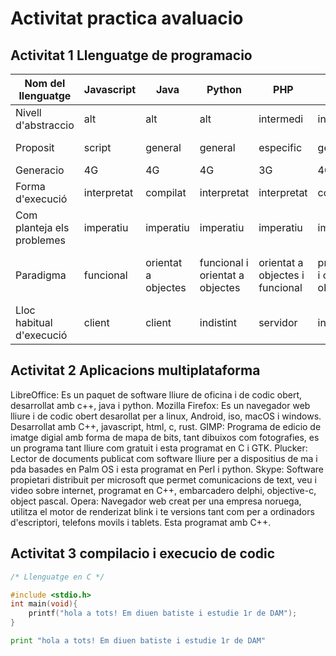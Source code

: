 # Activitat practica avaluacio

## Activitat 1 Llenguatge de programacio
|Nom del llenguatge|Javascript|Java|Python|PHP|C++|C#|TypeScript|Shell|C|Ruby|
|---|---|---|---|---|---|---|---|---|---|---|
|Nivell d'abstraccio|alt|alt|alt|intermedi|intermedi|intermedi|alt|baix|intermedi|alt|
|Proposit|script|general|general|especific|general|general|script|programacion del sistema|programacio de sistemes/general|general|
|Generacio|4G|4G|4G|3G|4G|4G|3G|2G|3G|4G|
|Forma d'execució|interpretat|compilat|interpretat|interpretat|compilat|compilat|compilat|interpretat|compilat|interpretat|
|Com planteja els problemes|imperatiu|imperatiu|imperatiu|imperatiu|imperatiu|imperatiu|imperatiu|declaratiu|imperatiu|declaratiu|
|Paradigma|funcional|orientat a objectes|funcional i orientat a objectes|orientat a objectes i funcional|procedural i orienta a objectes|procedural i orienta a objectes|procedural, funcional i orienta a objectes|funcional|procedural|orientat a objectes|
|Lloc habitual d'execució|client|client|indistint|servidor|indistint|indistint|indistint|servidor|client|client|

## Activitat 2 Aplicacions multiplataforma
LibreOffice: Es un paquet de software lliure de oficina i de codic obert, desarrollat amb c++, java i python.
Mozilla Firefox: Es un navegador web lliure i de codic obert desarollat per a linux, Android, iso, macOS i windows. Desarrollat amb C++, javascript, html, c, rust.
GIMP: Programa de edicio de imatge digial amb forma de mapa de bits, tant dibuixos com fotografies, es un programa tant lliure com gratuit i esta programat en C i GTK.
Plucker: Lector de documents publicat com software lliure per a dispositius de ma i pda basades en Palm OS i esta programat en Perl i python.
Skype: Software propietari distribuit per microsoft que permet comunicacions de text, veu i video sobre internet, programat en C++, embarcadero delphi, objective-c, object pascal.
Opera: Navegador web creat per una empresa noruega, utilitza el motor de renderizat blink i te versions tant com per a ordinadors d'escriptori, telefons movils i tablets. Esta programat amb C++.

## Activitat 3 compilacio i execucio de codic

```C
/* Llenguatge en C */

#include <stdio.h>
int main(void){
    printf("hola a tots! Em diuen batiste i estudie 1r de DAM");
}
```

```python
print "hola a tots! Em diuen batiste i estudie 1r de DAM"
```
